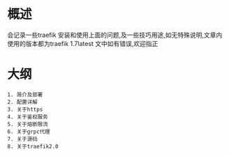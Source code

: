 # 概述
会记录一些traefik 安装和使用上面的问题,及一些技巧用途,如无特殊说明,文章内使用的版本都为traefik 1.7latest
文中如有错误,欢迎指正
# 大纲

    1. 简介及部署
    2. 配置详解
    3. 关于https
    4. 关于鉴权服务
    5. 关于熔断限流
    6. 关于grpc代理
    7. 关于源码
    8. 关于traefik2.0
